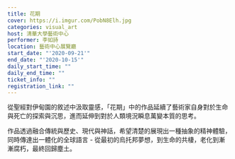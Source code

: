 ```yaml
---
title: 花期
cover: https://i.imgur.com/PobN8Elh.jpg
categories: visual_art
host: 清華大學藝術中心
performer: 李如詩
location: 藝術中心展覽廳
start_date: "'2020-09-21'"
end_date: "'2020-10-15'"
daily_start_time: ""
daily_end_time: ""
ticket_info: ""
registration_link: ""
---
```

從聖經對伊甸園的敘述中汲取靈感，「花期」中的作品延續了藝術家自身對於生命與死亡的探索與沉思，進而延伸到對於人類境況瞬息萬變本質的思考。

作品透過融合傳統與歷史、現代與神話，希望清楚的展現出一種抽象的精神體驗，同時傳達出一體化的全球語言 - 從最初的烏托邦夢想，到生命的共棲，老化到漸漸腐朽，最終回歸塵土。